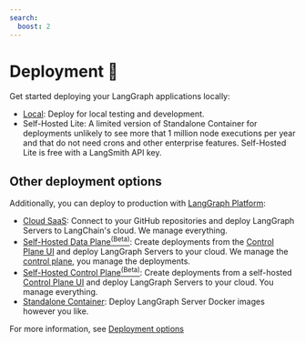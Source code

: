 ```yaml
---
search:
  boost: 2
---
```


# Deployment 🚀

Get started deploying your LangGraph applications locally:

- [Local](../cloud/deployment/test_locally.md): Deploy for local testing and development. 
- Self-Hosted Lite: A limited version of Standalone Container for deployments unlikely to see more that 1 million node executions per year and that do not need crons and other enterprise features. Self-Hosted Lite is free with a LangSmith API key.

## Other deployment options

Additionally, you can deploy to production with [LangGraph Platform](../concepts/langgraph_platform.md):

- [Cloud SaaS](../../concepts/langgraph_cloud/): Connect to your GitHub repositories and deploy LangGraph Servers to LangChain's cloud. We manage everything.
- [Self-Hosted Data Plane<sup>(Beta)</sup>](../../concepts/langgraph_self_hosted_data_plane/): Create deployments from the [Control Plane UI](../concepts/langgraph_control_plane.md#control-plane-ui) and deploy LangGraph Servers to your cloud. We manage the [control plane](../concepts/langgraph_control_plane.md), you manage the deployments.
- [Self-Hosted Control Plane<sup>(Beta)</sup>](../../concepts/langgraph_self_hosted_control_plane/): Create deployments from a self-hosted [Control Plane UI](../concepts/langgraph_control_plane.md#control-plane-ui) and deploy LangGraph Servers to your cloud. You manage everything.
- [Standalone Container](../concepts/langgraph_standalone_container.md): Deploy LangGraph Server Docker images however you like.

For more information, see [Deployment options](../concepts/deployment_options.md)
